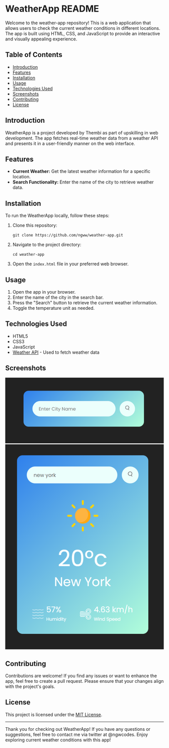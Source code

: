 # WeatherApp README

Welcome to the weather-app repository! This is a web application that allows users to check the current weather conditions in different locations. The app is built using HTML, CSS, and JavaScript to provide an interactive and visually appealing experience. 

## Table of Contents
- [Introduction](#introduction)
- [Features](#features)
- [Installation](#installation)
- [Usage](#usage)
- [Technologies Used](#technologies-used)
- [Screenshots](#screenshots)
- [Contributing](#contributing)
- [License](#license)

## Introduction
WeatherApp is a project developed by Thembi as part of upskilling in web development. The app fetches real-time weather data from a weather API and presents it in a user-friendly manner on the web interface.

## Features
- **Current Weather:** Get the latest weather information for a specific location.
- **Search Functionality:** Enter the name of the city to retrieve weather data.

## Installation
To run the WeatherApp locally, follow these steps:

1. Clone this repository:
   ```
   git clone https://github.com/ngww/weather-app.git
   ```

2. Navigate to the project directory:
   ```
   cd weather-app
   ```

3. Open the `index.html` file in your preferred web browser.

## Usage
1. Open the app in your browser.
2. Enter the name of the city in the search bar.
3. Press the "Search" button to retrieve the current weather information.
4. Toggle the temperature unit as needed.

## Technologies Used
- HTML5
- CSS3
- JavaScript
- [Weather API](https://openweathermap.org/api) - Used to fetch weather data

## Screenshots
![Screenshot 1](screenshots/screenshot1.png)
![Screenshot 2](screenshots/screenshot2.png)

## Contributing
Contributions are welcome! If you find any issues or want to enhance the app, feel free to create a pull request. Please ensure that your changes align with the project's goals.

## License
This project is licensed under the [MIT License](LICENSE).

---

Thank you for checking out WeatherApp! If you have any questions or suggestions, feel free to contact me via twitter at @ngwcodes. Enjoy exploring current weather conditions with this app!
